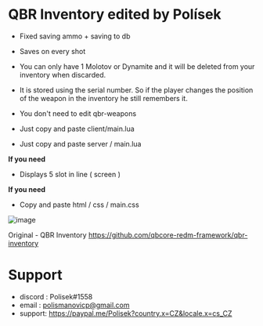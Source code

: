 # QBR Inventory edited by Polísek

- Fixed saving ammo + saving to db
- Saves on every shot
- You can only have 1 Molotov or Dynamite and it will be deleted from your inventory when discarded.
- It is stored using the serial number. So if the player changes the position of the weapon in the inventory he still remembers it.
- You don't need to edit qbr-weapons


- Just copy and paste client/main.lua   
- Just copy and paste server / main.lua

**If you need**
- Displays 5 slot in line ( screen ) 



**If you need**
- Copy and paste html / css  /  main.css

![image](https://user-images.githubusercontent.com/107623238/183285472-a53698ea-93f1-4ebb-8f72-e97685491a79.png)



Original - QBR Inventory https://github.com/qbcore-redm-framework/qbr-inventory


# Support
- discord : Polisek#1558
- email :  polismanovicp@gmail.com
- support: https://paypal.me/Polisek?country.x=CZ&locale.x=cs_CZ
